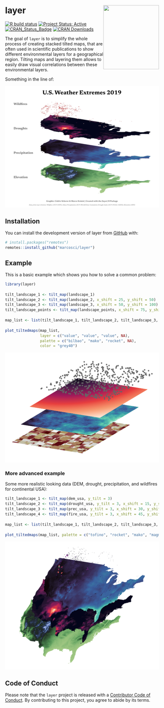 

<!-- README.md is generated from README.qmd. Please edit that file -->

# layer <a><img src='man/figures/logo.svg' align="right" height=210 width=182/></a>

<!-- badges: start -->

[![R build
status](https://github.com/marcosci/layer/workflows/R-CMD-check/badge.svg)](https://github.com/marcosci/layer/actions?query=workflow%3AR-CMD-check)
[![Project Status:
Active](https://www.repostatus.org/badges/latest/active.svg)](https://www.repostatus.org/#active)
[![CRAN_Status_Badge](https://www.r-pkg.org/badges/version/layer.png)](https://cran.r-project.org/package=layer)
[![CRAN
Downloads](https://cranlogs.r-pkg.org/badges/grand-total/layer?color=orange.png)](https://cran.r-project.org/package=layer)
<!-- badges: end -->

The goal of `layer` is to simplify the whole process of creating stacked
tilted maps, that are often used in scientific publications to show
different environmental layers for a geographical region. Tilting maps
and layering them allows to easily draw visual correlations between
these environmental layers.

Something in the line of:

<img src="man/figures/example.jpg"
data-fig-alt="Example of a stacked tilted map by Cédric Scherer and Marco Sciaini" />

## Installation

You can install the development version of layer from
[GitHub](https://github.com/) with:

``` r
# install.packages("remotes")
remotes::install_github("marcosci/layer")
```

## Example

This is a basic example which shows you how to solve a common problem:

``` r
library(layer)

tilt_landscape_1 <- tilt_map(landscape_1)
tilt_landscape_2 <- tilt_map(landscape_2, x_shift = 25, y_shift = 50)
tilt_landscape_3 <- tilt_map(landscape_3, x_shift = 50, y_shift = 100)
tilt_landscape_points <- tilt_map(landscape_points, x_shift = 75, y_shift = 150)

map_list <- list(tilt_landscape_1, tilt_landscape_2, tilt_landscape_3, tilt_landscape_points)

plot_tiltedmaps(map_list,
                layer = c("value", "value", "value", NA),
                palette = c("bilbao", "mako", "rocket", NA),
                color = "grey40")
```

<img src="man/figures/README-example-1.png"
data-fig-alt="Basic example of a stacked tilted map" width="672" />

### More advanced example

Some more realistic looking data (DEM, drought, precipitation, and
wildfires for continental USA):

``` r
tilt_landscape_1 <- tilt_map(dem_usa, y_tilt = 3)
tilt_landscape_2 <- tilt_map(drought_usa, y_tilt = 3, x_shift = 15, y_shift = 25)
tilt_landscape_3 <- tilt_map(prec_usa, y_tilt = 3, x_shift = 30, y_shift = 50)
tilt_landscape_4 <- tilt_map(fire_usa, y_tilt = 3, x_shift = 45, y_shift = 65)

map_list <- list(tilt_landscape_1, tilt_landscape_2, tilt_landscape_3, tilt_landscape_4)

plot_tiltedmaps(map_list, palette = c("tofino", "rocket", "mako", "magma"), direction = c(-1, 1, 1, 1))
```

<img src="man/figures/README-adv-example.png"
data-fig-alt="Advanced example of a stacked tilted map" />

## Code of Conduct

Please note that the `layer` project is released with a [Contributor
Code of
Conduct](https://contributor-covenant.org/version/2/0/CODE_OF_CONDUCT.html).
By contributing to this project, you agree to abide by its terms.
